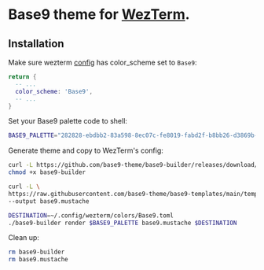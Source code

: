 # Base9 theme for [WezTerm](https://wezfurlong.org/wezterm).


## Installation

Make sure wezterm [config](https://wezfurlong.org/wezterm/config/files.html)
has color_scheme set to `Base9`:
```lua
return {
  -- ...
  color_scheme: 'Base9',
  -- ...
}
```


Set your Base9 palette code to shell:
```bash
BASE9_PALETTE="282828-ebdbb2-83a598-8ec07c-fe8019-fabd2f-b8bb26-d3869b-fb4934"
```

Generate theme and copy to WezTerm's config:
```bash
curl -L https://github.com/base9-theme/base9-builder/releases/download/0.1/base9-builder --output base9-builder
chmod +x base9-builder

curl -L \
https://raw.githubusercontent.com/base9-theme/base9-templates/main/templates/default.toml.mustache \
--output base9.mustache

DESTINATION=~/.config/wezterm/colors/Base9.toml
./base9-builder render $BASE9_PALETTE base9.mustache $DESTINATION
```

Clean up:
```bash
rm base9-builder
rm base9.mustache
```



